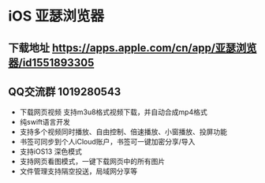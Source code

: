 # iOS 亚瑟浏览器
## 下载地址 https://apps.apple.com/cn/app/亚瑟浏览器/id1551893305
## QQ交流群 1019280543
* 下载网页视频 支持m3u8格式视频下载，并自动合成mp4格式
* 纯swift语言开发
* 支持多个视频同时播放、自由控制、倍速播放、小窗播放、投屏功能
* 书签可同步到个人iCloud账户，书签可一键加密分享/导入
* 支持iOS13 深色模式
* 支持网页看图模式，一键下载网页中的所有图片
* 文件管理支持隔空投送，局域网分享等
